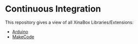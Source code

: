 # Continuous Integration
This repository gives a view of all XinaBox Libraries/Extensions:
* [Arduino](Arduino.MD)
* [MakeCode](MakeCode.MD)
